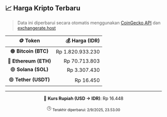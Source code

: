 

<!-- HARGA_KRIPTO -->
## 📈 Harga Kripto Terbaru

> Data ini diperbarui secara otomatis menggunakan [CoinGecko API](https://www.coingecko.com/) dan [exchangerate.host](https://exchangerate.host/)

<div align="center">

| 🪙 Token | 💰 Harga (IDR) |
|:------:|---------------:|
| 🟠 **Bitcoin (BTC)**   | Rp 1.820.933.230 |
| 🔵 **Ethereum (ETH)**  | Rp 70.713.803 |
| 🟣 **Solana (SOL)**    | Rp 3.307.430 |
| 🟢 **Tether (USDT)**   | Rp 16.450 |

---

💱 **Kurs Rupiah (USD → IDR)**: Rp 16.448

🕒 <sub>Terakhir diperbarui: 2/9/2025, 23.53.00</sub>

</div>
<!-- /HARGA_KRIPTO -->